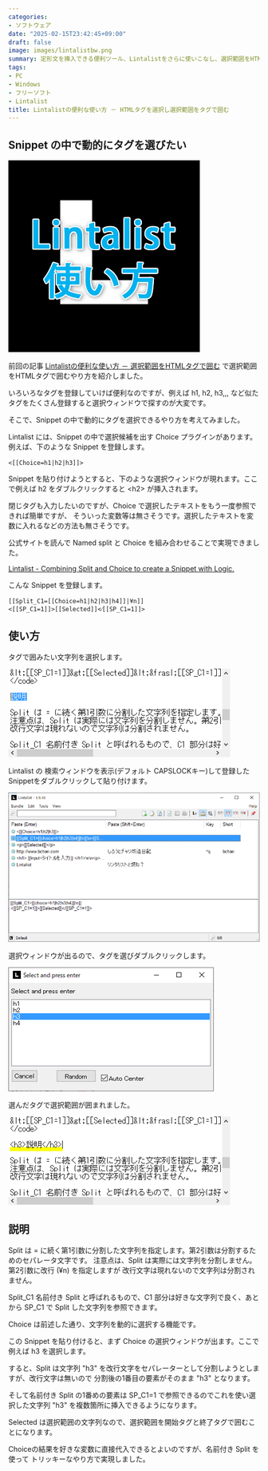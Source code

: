 ```yaml
---
categories:
- ソフトウェア
date: "2025-02-15T23:42:45+09:00"
draft: false
image: images/lintalistbw.png
summary: 定形文を挿入できる便利ツール、Lintalistをさらに使いこなし、選択範囲をHTMLタグで囲む際、タグの種類を選べるように設定しました。
tags:
- PC
- Windows
- フリーソフト
- Lintalist
title: Lintalistの便利な使い方 － HTMLタグを選択し選択範囲をタグで囲む
---
```


## Snippet の中で動的にタグを選びたい

![hero-image](./images/lintalist-t.png)

前回の記事
[Lintalistの便利な使い方 － 選択範囲をHTMLタグで囲む](lintalist-tag)
で選択範囲をHTMLタグで囲むやり方を紹介しました。

いろいろなタグを登録していけば便利なのですが、例えば h1, h2, h3,,,
など似たタグをたくさん登録すると選択ウィンドウで探すのが大変です。

そこで、Snippet の中で動的にタグを選択できるやり方を考えてみました。

Lintalist には、Snippet の中で選択候補を出す Choice
プラグインがあります。例えば、下のような Snippet を登録します。

```text
<[[Choice=h1|h2|h3]]>
```

Snippet
を貼り付けようとすると、下のような選択ウィンドウが現れます。ここで例えば
h2 をダブルクリックすると \<h2\> が挿入されます。

閉じタグも入力したいのですが、Choice
で選択したテキストをもう一度参照できれば簡単ですが、
そういった変数等は無さそうです。選択したテキストを変数に入れるなどの方法も無さそうです。

公式サイトを読んで Named split と Choice
を組み合わせることで実現できました。

[Lintalist - Combining Split and Choice to create a Snippet with
Logic.](https://lintalist.github.io/#combiningsplit)

こんな Snippet を登録します。

```text
[[Split_C1=[[Choice=h1|h2|h3|h4]]|¥n]]
<[[SP_C1=1]]>[[Selected]]<⁄[[SP_C1=1]]>
```

## 使い方

タグで囲みたい文字列を選択します。

![文字列を選択](./images/2020-05-04_21h31_20.png)

Lintalist の 検索ウィンドウを表示(デフォルト
CAPSLOCKキー)して登録したSnippetをダブルクリックして貼り付けます。

![検索ウィンドウを表示](./images/2020-05-04_21h31_47.png)

選択ウィンドウが出るので、タグを選びダブルクリックします。

![タグを選ぶ](./images/2020-05-04_21h43_42.png)

選んだタグで選択範囲が囲まれました。

![タグで選択範囲が囲まれました](./images/2020-05-04_21h32_02.png)

## 説明

Split は =
に続く第1引数に分割した文字列を指定します。第2引数は分割するためのセパレータ文字です。
注意点は、Split は実際には文字列を分割しません。第2引数に改行 (¥n)
を指定しますが 改行文字は現れないので文字列は分割されません。

Split_C1 名前付き Split と呼ばれるもので、C1
部分は好きな文字列で良く、あとから SP_C1 で Split
した文字列を参照できます。

Choice は前述した通り、文字列を動的に選択する機能です。

この Snippet を貼り付けると、まず Choice
の選択ウィンドウが出ます。ここで例えば h3 を選択します。

すると、Split は文字列 \"h3\"
を改行文字をセパレーターとして分割しようとしますが、改行文字は無いので
分割後の1番目の要素がそのまま \"h3\" となります。

そして名前付き Split の1番めの要素は SP_C1=1
で参照できるのでこれを使い選択した文字列 \"h3\"
を複数箇所に挿入できるようになります。

Selected
は選択範囲の文字列なので、選択範囲を開始タグと終了タグで囲むことになります。

Choiceの結果を好きな変数に直接代入できるとよいのですが、名前付き Split
を使って トリッキーなやり方で実現しました。
